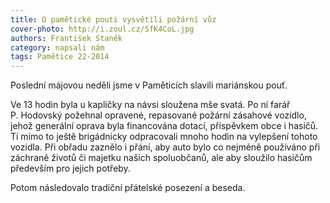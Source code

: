 ```yaml
---
title: O pamětické pouti vysvětili požární vůz
cover-photo: http://i.zoul.cz/SfK4CoL.jpg
authors: František Staněk
category: napsali nám
tags: Pamětice 22-2014 
---
```


Poslední májovou neděli jsme v Paměticích slavili mariánskou pouť.

Ve 13 hodin byla u kapličky na návsi sloužena mše svatá. Po ní farář P. Hodovský požehnal opravené, repasované požární zásahové vozidlo, jehož generální oprava byla financována dotací, příspěvkem obce i hasičů. Ti mimo to ještě brigádnicky odpracovali mnoho hodin na vylepšení tohoto vozidla. Při obřadu zaznělo i přání, aby auto bylo co nejméně používáno při záchraně životů či majetku našich spoluobčanů, ale aby sloužilo hasičům především pro jejich potřeby.

Potom následovalo tradiční přátelské posezení a beseda. 